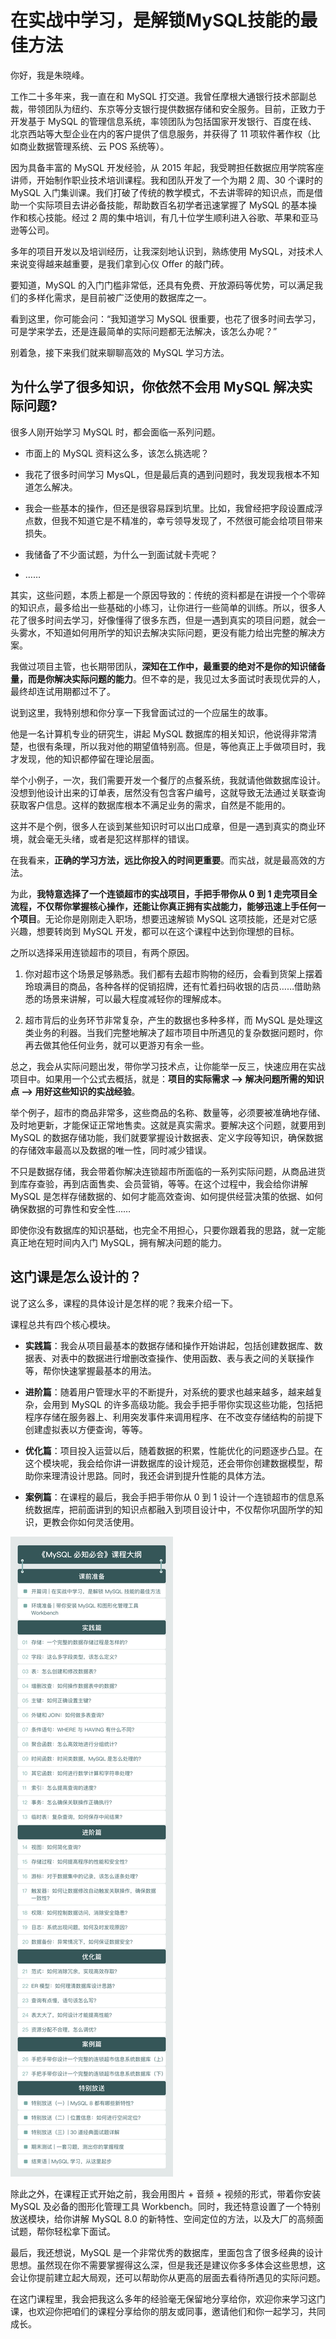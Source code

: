 # 在实战中学习，是解锁MySQL技能的最佳方法

你好，我是朱晓峰。

工作二十多年来，我一直在和 MySQL 打交道。我曾任摩根大通银行技术部副总裁，带领团队为纽约、东京等分支银行提供数据存储和安全服务。目前，正致力于开发基于 MySQL 的管理信息系统，率领团队为包括国家开发银行、百度在线、北京西站等大型企业在内的客户提供了信息服务，并获得了 11 项软件著作权（比如商业数据管理系统、云 POS 系统等）。

因为具备丰富的 MySQL 开发经验，从 2015 年起，我受聘担任数据应用学院客座讲师，开始制作职业技术培训课程。我和团队开发了一个为期 2 周、30 个课时的 MySQL 入门集训课。我们打破了传统的教学模式，不去讲零碎的知识点，而是借助一个实际项目去讲必备技能，帮助数百名初学者迅速掌握了 MySQL 的基本操作和核心技能。经过 2 周的集中培训，有几十位学生顺利进入谷歌、苹果和亚马逊等公司。

多年的项目开发以及培训经历，让我深刻地认识到，熟练使用 MySQL，对技术人来说变得越来越重要，是我们拿到心仪 Offer 的敲门砖。

要知道，MySQL 的入门门槛非常低，还具有免费、开放源码等优势，可以满足我们的多样化需求，是目前被广泛使用的数据库之一。

看到这里，你可能会问：“我知道学习 MySQL 很重要，也花了很多时间去学习，可是学来学去，还是连最简单的实际问题都无法解决，该怎么办呢？”

别着急，接下来我们就来聊聊高效的 MySQL 学习方法。

## 为什么学了很多知识，你依然不会用 MySQL 解决实际问题? 

很多人刚开始学习 MySQL 时，都会面临一系列问题。

- 市面上的 MySQL 资料这么多，该怎么挑选呢？

- 我花了很多时间学习 MysQL，但是最后真的遇到问题时，我发现我根本不知道怎么解决。

- 我会一些基本的操作，但还是很容易踩到坑里。比如，我曾经把字段设置成浮点数，但我不知道它是不精准的，幸亏领导发现了，不然很可能会给项目带来损失。

- 我储备了不少面试题，为什么一到面试就卡壳呢？

- ……

其实，这些问题，本质上都是一个原因导致的：传统的资料都是在讲授一个个零碎的知识点，最多给出一些基础的小练习，让你进行一些简单的训练。所以，很多人花了很多时间去学习，好像懂得了很多东西，但是一遇到真实的项目问题，就会一头雾水，不知道如何用所学的知识去解决实际问题，更没有能力给出完整的解决方案。

我做过项目主管，也长期带团队，**深知在工作中，最重要的绝对不是你的知识储备量，而是你解决实际问题的能力**。但不幸的是，我见过太多面试时表现优异的人，最终却连试用期都过不了。

说到这里，我特别想和你分享一下我曾面试过的一个应届生的故事。

他是一名计算机专业的研究生，讲起 MySQL 数据库的相关知识，他说得非常清楚，也很有条理，所以我对他的期望值特别高。但是，等他真正上手做项目时，我才发现，他的知识都停留在理论层面。

举个小例子，一次，我们需要开发一个餐厅的点餐系统，我就请他做数据库设计。没想到他设计出来的订单表，居然没有包含客户编号，这就导致无法通过关联查询获取客户信息。这样的数据库根本不满足业务的需求，自然是不能用的。

这并不是个例，很多人在谈到某些知识时可以出口成章，但是一遇到真实的商业环境，就会毫无头绪，或者是犯这样那样的错误。

在我看来，**正确的学习方法，远比你投入的时间更重要**。而实战，就是最高效的方法。

为此，**我特意选择了一个连锁超市的实战项目，手把手带你从 0 到 1 走完项目全流程，不仅帮你掌握核心操作，还能让你真正拥有实战能力，能够迅速上手任何一个项目**。无论你是刚刚走入职场，想要迅速解锁 MySQL 这项技能，还是对它感兴趣，想要转岗到 MySQL 开发，都可以在这个课程中达到你理想的目标。

之所以选择采用连锁超市的项目，有两个原因。

1. 你对超市这个场景足够熟悉。我们都有去超市购物的经历，会看到货架上摆着玲琅满目的商品，各种各样的促销招牌，还有忙着扫码收银的店员……借助熟悉的场景来讲解，可以最大程度减轻你的理解成本。

2. 超市背后的业务环节非常复杂，产生的数据也多种多样，而 MySQL 是处理这类业务的利器。当我们完整地解决了超市项目中所遇见的复杂数据问题时，你再去做其他任何业务，就可以更游刃有余一些。

总之，我会从实际问题出发，带你学习技术点，让你能举一反三，快速应用在实战项目中。如果用一个公式去概括，就是：**项目的实际需求 --&gt; 解决问题所需的知识点 --&gt; 用好这些知识的实战经验**。

举个例子，超市的商品非常多，这些商品的名称、数量等，必须要被准确地存储、及时地更新，才能保证正常地售卖。这就是真实需求。要解决这个问题，就要用到 MySQL 的数据存储功能，我们就要掌握设计数据表、定义字段等知识，确保数据的存储效率最高以及数据的唯一性，同时减少错误。

不只是数据存储，我会带着你解决连锁超市所面临的一系列实际问题，从商品进货到库存查验，再到店面售卖、会员营销，等等。在这个过程中，我会给你讲解 MySQL 是怎样存储数据的、如何才能高效查询、如何提供经营决策的依据、如何确保数据的可靠性和安全性……

即使你没有数据库的知识基础，也完全不用担心，只要你跟着我的思路，就一定能真正地在短时间内入门 MySQL，拥有解决问题的能力。

## 这门课是怎么设计的？ 

说了这么多，课程的具体设计是怎样的呢？我来介绍一下。

课程总共有四个核心模块。

- **实践篇**：我会从项目最基本的数据存储和操作开始讲起，包括创建数据库、数据表、对表中的数据进行增删改查操作、使用函数、表与表之间的关联操作等，帮你快速掌握最基本的用法。

- **进阶篇**：随着用户管理水平的不断提升，对系统的要求也越来越多，越来越复杂，会用到 MySQL 的许多高级功能。我会手把手带你实现这些功能，包括把程序存储在服务器上、利用突发事件来调用程序、在不改变存储结构的前提下创建虚拟表以方便查询，等等。

- **优化篇**：项目投入运营以后，随着数据的积累，性能优化的问题逐步凸显。在这个模块呢，我会给你讲一讲数据库的设计规范，还会带你创建数据模型，帮助你来理清设计思路。同时，我还会讲到提升性能的具体方法。

- **案例篇**：在课程的最后，我会手把手带你从 0 到 1 设计一个连锁超市的信息系统数据库，把前面讲到的知识点都融入到项目设计中，不仅帮你巩固所学的知识，更教会你如何灵活使用。

![](./images/00-01.png)

除此之外，在课程正式开始之前，我会用图片 + 音频 + 视频的形式，带着你安装 MySQL 及必备的图形化管理工具 Workbench。同时，我还特意设置了一个特别放送模块，给你讲解 MySQL 8.0 的新特性、空间定位的方法，以及大厂的高频面试题，帮你轻松拿下面试。

最后，我还想说，MySQL 是一个非常优秀的数据库，里面包含了很多经典的设计思想。虽然现在你不需要掌握得这么深，但是我还是建议你多多体会这些思想，这会让你提前建立起大局观，还可以帮助你从更高的层面去看待所遇见的实际问题。

在这门课程里，我会把我这么多年的经验毫无保留地分享给你，欢迎你来学习这门课，也欢迎你把咱们的课程分享给你的朋友或同事，邀请他们和你一起学习，共同成长。

